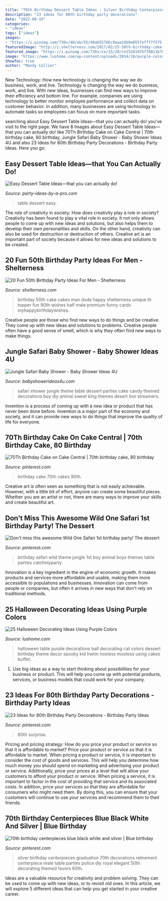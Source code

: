 ```yaml
---
title: "70th Birthday Dessert Table Ideas : Silver Birthday Centerpieces Graduation 70th Decorations Retirement Centerpiece Male Table Parties Police Diy Royal Elegant 50th Decorating Themed Favors 60th"
description: "23 ideas for 80th birthday party decorations"
date: "2022-09-19"
categories:
- "ideas"
tags: ["ideas"]
images:
- "https://i.pinimg.com/736x/40/ab/55/40ab5576bc9aaa18b9e0557efff7f575.jpg"
featuredImage: "http://i.shelterness.com/2017/02/15-50th-birthday-cake-vintage-dude-for-a-man.jpg"
featured_image: "https://i.pinimg.com/736x/ce/15/28/ce15281975ff6811b78ae29b4de4e0e4--th-birthday-diy-birthday-centerpieces.jpg"
image: "https://www.lushome.com/wp-content/uploads/2014/10/purple-colors-halloween-decorating-ideas-15.jpg"
ShowToc: true
author: "Mandy Collier"
---
```



New Technology: How new technology is changing the way we do business, work, and live.
Technology is changing the way we do business, work, and live. With new ideas, businesses can find new ways to improve their efficiency and bottom line. For example, companies are using technology to better monitor employee performance and collect data on customer behavior. In addition, many businesses are using technology to automate tasks so employees can focus on more important tasks.

	

		
searching about Easy Dessert Table Ideas—that you can actually do! you've visit to the right page. We have 8 Images about Easy Dessert Table Ideas—that you can actually do! like 70Th Birthday Cake on Cake Central | 70th birthday cake, 80 birthday, Jungle Safari Baby Shower - Baby Shower Ideas 4U and also 23 Ideas for 80th Birthday Party Decorations - Birthday Party Ideas. Here you go:
		
    
## Easy Dessert Table Ideas—that You Can Actually Do!

<img loading=lazy src="http://www.party-ideas-by-a-pro.com/image-files/dessert24a.jpg" onerror="this.onerror=null;this.src='https://tse1.mm.bing.net/th?id=OIP.4aJUiUE7MiKMh6nG9aJFWgHaKW&amp;pid=15.1';" alt="Easy Dessert Table Ideas—that you can actually do!">

_Source: party-ideas-by-a-pro.com_

>table dessert easy. 

	

The role of creativity in society: How does creativity play a role in society?
Creativity has been found to play a vital role in society. It not only allows people to come up with new ideas and solutions, but also helps them to develop their own personalities and skills. On the other hand, creativity can also be used for destruction or destruction of others. Creative art is an important part of society because it allows for new ideas and solutions to be created.

    
## 20 Fun 50th Birthday Party Ideas For Men - Shelterness

<img loading=lazy src="http://i.shelterness.com/2017/02/15-50th-birthday-cake-vintage-dude-for-a-man.jpg" onerror="this.onerror=null;this.src='https://tse2.mm.bing.net/th?id=OIP.vYP4U5uZzJqbsIBEFSXSXAHaJ4&amp;pid=15.1';" alt="20 Fun 50th Birthday Party Ideas For Men - Shelterness">

_Source: shelterness.com_

>birthday 50th cake cakes man dude happy shelterness unique th topper fun 90th wishes half male premium funny cards myhappybirthdaywishes. 

	

Creative people are those who find new ways to do things and be creative. They come up with new ideas and solutions to problems. Creative people often have a good sense of smell, which is why they often find new ways to make things.

    
## Jungle Safari Baby Shower - Baby Shower Ideas 4U

<img loading=lazy src="https://babyshowerideas4u.com/wp-content/uploads/2014/04/Jungle-Safari-Baby-Shower-table-dessert-table.jpg" onerror="this.onerror=null;this.src='https://tse2.mm.bing.net/th?id=OIP.QxH-VYiW9fA2AIgxRXMHhAHaFh&amp;pid=15.1';" alt="Jungle Safari Baby Shower - Baby Shower Ideas 4U">

_Source: babyshowerideas4u.com_

>safari shower jungle theme table dessert parties cake candy themed decorations boy diy animal sweet king themes desert lion streamers. 

	

Invention is a process of coming up with a new idea or product that has never been done before. Invention is a major part of the economy and society, and it can provide new ways to do things that improve the quality of life for everyone.

    
## 70Th Birthday Cake On Cake Central | 70th Birthday Cake, 80 Birthday

<img loading=lazy src="https://i.pinimg.com/736x/f3/6f/24/f36f24c89ea5143c6fd58b665114488a.jpg" onerror="this.onerror=null;this.src='https://tse3.mm.bing.net/th?id=OIP.f60EKffRhm_e2ZVmwQ2gAgHaJ3&amp;pid=15.1';" alt="70Th Birthday Cake on Cake Central | 70th birthday cake, 80 birthday">

_Source: pinterest.com_

>birthday cake 70th cakes 90th. 

	

Creative art is often seen as something that is not easily achievable. However, with a little bit of effort, anyone can create some beautiful pieces. Whether you are an artist or not, there are many ways to improve your skills and create beautiful art.

    
## Don&#039;t Miss This Awesome Wild One Safari 1st Birthday Party! The Dessert

<img loading=lazy src="https://i.pinimg.com/736x/e5/12/ef/e512ef28829062266b2aaf35874b20fd.jpg" onerror="this.onerror=null;this.src='https://tse3.mm.bing.net/th?id=OIP.8q_zKkVfS1FnKtNe5AUSigHaLk&amp;pid=15.1';" alt="Don&#039;t miss this awesome Wild One Safari 1st birthday party! The dessert">

_Source: pinterest.com_

>birthday safari wild theme jungle 1st boy animal boys themes table parties catchmyparty. 

	

Innovation is a key ingredient in the engine of economic growth. It makes products and services more affordable and usable, making them more accessible to populations and businesses. Innovation can come from people or companies, but often it arrives in new ways that don't rely on traditional methods.

    
## 25 Halloween Decorating Ideas Using Purple Colors

<img loading=lazy src="https://www.lushome.com/wp-content/uploads/2014/10/purple-colors-halloween-decorating-ideas-15.jpg" onerror="this.onerror=null;this.src='https://tse1.mm.bing.net/th?id=OIP.qRF9dFZcRgMX-oRU9DmKZwHaJS&amp;pid=15.1';" alt="25 Halloween Decorating Ideas Using Purple Colors">

_Source: lushome.com_

>halloween table purple decorations ball decorating cat colors dessert birthday theme decor spooky kid hwtm hostess mostess using cakes buffet. 

	

1. Use big ideas as a way to start thinking about possibilities for your business or product. This will help you come up with potential products, services, or business models that could work for your company. 

    
## 23 Ideas For 80th Birthday Party Decorations - Birthday Party Ideas

<img loading=lazy src="https://i.pinimg.com/736x/40/ab/55/40ab5576bc9aaa18b9e0557efff7f575.jpg" onerror="this.onerror=null;this.src='https://tse1.mm.bing.net/th?id=OIP.46N-wunizCTds7Y0n2JicAHaJ3&amp;pid=15.1';" alt="23 Ideas for 80th Birthday Party Decorations - Birthday Party Ideas">

_Source: pinterest.com_

>80th surprise. 

	

Pricing and pricing strategy: How do you price your product or service so that it is affordable to market?
Price your product or service so that it is affordable to market. When pricing a product or service, it is important to consider the cost of goods and services. This will help you determine how much money you should spend on marketing and advertising your product or service. Additionally, price your prices at a level that will allow your customers to afford your product or service. When pricing a service, it is important to factor in the cost of providing that service and its associated costs. In addition, price your services so that they are affordable for consumers who might need them. By doing this, you can ensure that your customers will continue to use your services and recommend them to their friends.

    
## 70th Birthday Centerpieces Blue Black White And Silver | Blue Birthday

<img loading=lazy src="https://i.pinimg.com/736x/ce/15/28/ce15281975ff6811b78ae29b4de4e0e4--th-birthday-diy-birthday-centerpieces.jpg" onerror="this.onerror=null;this.src='https://tse2.mm.bing.net/th?id=OIP.01QCV9kAELCw3zwKVGFU9gHaJ3&amp;pid=15.1';" alt="70th birthday centerpieces blue black white and silver | Blue birthday">

_Source: pinterest.com_

>silver birthday centerpieces graduation 70th decorations retirement centerpiece male table parties police diy royal elegant 50th decorating themed favors 60th. 

	

Ideas are a valuable resource for creativity and problem solving. They can be used to come up with new ideas, or to revisit old ones. In this article, we will explore 5 different ideas that can help you get started in your creative career.

